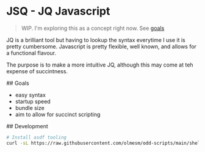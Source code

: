 # JSQ - JQ Javascript

> WIP. I'm exploring this as a concept right now. See [goals](#goals)

JQ is a brilliant tool but having to lookup the syntax everytime I use it is pretty cumbersome. Javascript is pretty flexible, well known, and allows for a functional flavour.

The purpose is to make a more intuitive JQ, although this may come at teh expense of succintness.

## Goals

- easy syntax
- startup speed
- bundle size
- aim to allow for succinct scripting

## Development

```bash
# Install asdf tooling
curl -sL https://raw.githubusercontent.com/olmesm/odd-scripts/main/shell/asdf-install.sh | bash
```
